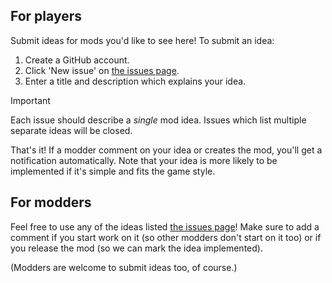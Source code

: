 ## For players
Submit ideas for mods you'd like to see here! To submit an idea:
1. Create a GitHub account.
2. Click 'New issue' on [the issues page](https://github.com/StardewModders/mod-ideas/issues).
3. Enter a title and description which explains your idea.

> [!IMPORTANT]  
> Each issue should describe a _single_ mod idea. Issues which list multiple separate ideas will be closed.

That's it! If a modder comment on your idea or creates the mod, you'll get a notification automatically. Note that your idea is more likely to be implemented if it's simple and fits the game style.

## For modders
Feel free to use any of the ideas listed [the issues page](https://github.com/StardewModders/mod-ideas/issues)! Make sure to add a comment if you start work on it (so other modders don't start on it too) or if you release the mod (so we can mark the idea implemented).

(Modders are welcome to submit ideas too, of course.)
